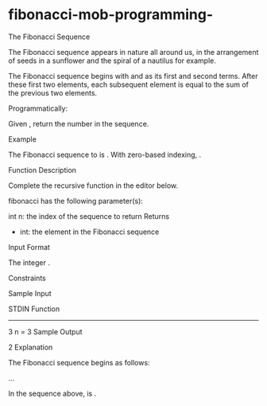 # fibonacci-mob-programming-

The Fibonacci Sequence

The Fibonacci sequence appears in nature all around us, in the arrangement of seeds in a sunflower and the spiral of a nautilus for example.

The Fibonacci sequence begins with  and  as its first and second terms. After these first two elements, each subsequent element is equal to the sum of the previous two elements.

Programmatically:

Given , return the  number in the sequence.

Example

The Fibonacci sequence to  is . With zero-based indexing, .

Function Description

Complete the recursive function  in the editor below.

fibonacci has the following parameter(s):

int n: the index of the sequence to return
Returns
- int: the  element in the Fibonacci sequence

Input Format

The integer .

Constraints

Sample Input

STDIN   Function
-----   --------
3       n = 3
Sample Output

2
Explanation

The Fibonacci sequence begins as follows:








...

In the sequence above,  is .
